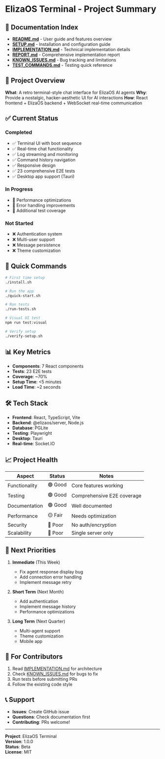 # ElizaOS Terminal - Project Summary

## 📁 Documentation Index

- **[README.md](./README.md)** - User guide and features overview
- **[SETUP.md](./SETUP.md)** - Installation and configuration guide
- **[IMPLEMENTATION.md](./IMPLEMENTATION.md)** - Technical implementation details
- **[REPORT.md](./REPORT.md)** - Comprehensive implementation report
- **[KNOWN_ISSUES.md](./KNOWN_ISSUES.md)** - Bug tracking and limitations
- **[TEST_COMMANDS.md](./TEST_COMMANDS.md)** - Testing quick reference

## 🎯 Project Overview

**What**: A retro terminal-style chat interface for ElizaOS AI agents
**Why**: Provide a nostalgic, hacker-aesthetic UI for AI interactions
**How**: React frontend + ElizaOS backend + WebSocket real-time communication

## ✅ Current Status

### Completed

- ✅ Terminal UI with boot sequence
- ✅ Real-time chat functionality
- ✅ Log streaming and monitoring
- ✅ Command history navigation
- ✅ Responsive design
- ✅ 23 comprehensive E2E tests
- ✅ Desktop app support (Tauri)

### In Progress

- 🔄 Performance optimizations
- 🔄 Error handling improvements
- 🔄 Additional test coverage

### Not Started

- ❌ Authentication system
- ❌ Multi-user support
- ❌ Message persistence
- ❌ Theme customization

## 🚀 Quick Commands

```bash
# First time setup
./install.sh

# Run the app
./quick-start.sh

# Run tests
./run-tests.sh

# Visual UI test
npm run test:visual

# Verify setup
./verify-setup.sh
```

## 📊 Key Metrics

- **Components**: 7 React components
- **Tests**: 23 E2E tests
- **Coverage**: ~70%
- **Setup Time**: <5 minutes
- **Load Time**: ~2 seconds

## 🛠️ Tech Stack

- **Frontend**: React, TypeScript, Vite
- **Backend**: @elizaos/server, Node.js
- **Database**: PGLite
- **Testing**: Playwright
- **Desktop**: Tauri
- **Real-time**: Socket.IO

## 📈 Project Health

| Aspect        | Status  | Notes                      |
| ------------- | ------- | -------------------------- |
| Functionality | 🟢 Good | Core features working      |
| Testing       | 🟢 Good | Comprehensive E2E coverage |
| Documentation | 🟢 Good | Well documented            |
| Performance   | 🟡 Fair | Needs optimization         |
| Security      | 🔴 Poor | No auth/encryption         |
| Scalability   | 🔴 Poor | Single server only         |

## 🎯 Next Priorities

1. **Immediate** (This Week)

   - Fix agent response display bug
   - Add connection error handling
   - Implement message retry

2. **Short Term** (Next Month)

   - Add authentication
   - Implement message history
   - Performance optimizations

3. **Long Term** (Next Quarter)
   - Multi-agent support
   - Theme customization
   - Mobile app

## 👥 For Contributors

1. Read [IMPLEMENTATION.md](./IMPLEMENTATION.md) for architecture
2. Check [KNOWN_ISSUES.md](./KNOWN_ISSUES.md) for bugs to fix
3. Run tests before submitting PRs
4. Follow the existing code style

## 📞 Support

- **Issues**: Create GitHub issue
- **Questions**: Check documentation first
- **Contributing**: PRs welcome!

---

**Project**: ElizaOS Terminal  
**Version**: 1.0.0  
**Status**: Beta  
**License**: MIT
